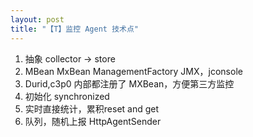 ```yaml
---
layout: post
title: "【T】监控 Agent 技术点"
---
```


1. 抽象 collector -> store
2. MBean MxBean ManagementFactory JMX，jconsole
3. Durid,c3p0 内部都注册了 MXBean，方便第三方监控
4. 初始化 synchronized
5. 实时直接统计，累积reset and get
6. 队列，随机上报 HttpAgentSender
